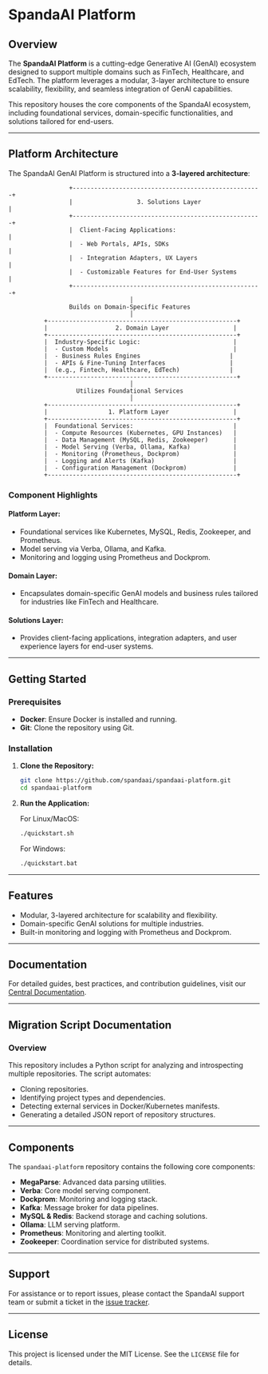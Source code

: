 # SpandaAI Platform

## Overview

The **SpandaAI Platform** is a cutting-edge Generative AI (GenAI) ecosystem designed to support multiple domains such as FinTech, Healthcare, and EdTech. The platform leverages a modular, 3-layer architecture to ensure scalability, flexibility, and seamless integration of GenAI capabilities.

This repository houses the core components of the SpandaAI ecosystem, including foundational services, domain-specific functionalities, and solutions tailored for end-users.

---

## Platform Architecture

The SpandaAI GenAI Platform is structured into a **3-layered architecture**:

```plaintext
                 +-----------------------------------------------------+
                 |                  3. Solutions Layer                |
                 +-----------------------------------------------------+
                 |  Client-Facing Applications:                       |
                 |  - Web Portals, APIs, SDKs                         |
                 |  - Integration Adapters, UX Layers                 |
                 |  - Customizable Features for End-User Systems      |
                 +-----------------------------------------------------+
                                  │
                 Builds on Domain-Specific Features
                                  │
          +-----------------------------------------------------+
          |                   2. Domain Layer                  |
          +-----------------------------------------------------+
          |  Industry-Specific Logic:                          |
          |  - Custom Models                                   |
          |  - Business Rules Engines                         |
          |  - APIs & Fine-Tuning Interfaces                  |
          |  (e.g., Fintech, Healthcare, EdTech)              |
          +-----------------------------------------------------+
                                  │
                   Utilizes Foundational Services
                                  │
          +-----------------------------------------------------+
          |                 1. Platform Layer                  |
          +-----------------------------------------------------+
          |  Foundational Services:                            |
          |  - Compute Resources (Kubernetes, GPU Instances)   |
          |  - Data Management (MySQL, Redis, Zookeeper)       |
          |  - Model Serving (Verba, Ollama, Kafka)            |
          |  - Monitoring (Prometheus, Dockprom)               |
          |  - Logging and Alerts (Kafka)                      |
          |  - Configuration Management (Dockprom)             |
          +-----------------------------------------------------+
```

### Component Highlights

#### Platform Layer:
- Foundational services like Kubernetes, MySQL, Redis, Zookeeper, and Prometheus.
- Model serving via Verba, Ollama, and Kafka.
- Monitoring and logging using Prometheus and Dockprom.

#### Domain Layer:
- Encapsulates domain-specific GenAI models and business rules tailored for industries like FinTech and Healthcare.

#### Solutions Layer:
- Provides client-facing applications, integration adapters, and user experience layers for end-user systems.

---

## Getting Started

### Prerequisites
- **Docker**: Ensure Docker is installed and running.
- **Git**: Clone the repository using Git.

### Installation

1. **Clone the Repository:**
   ```bash
   git clone https://github.com/spandaai/spandaai-platform.git
   cd spandaai-platform
   ```

2. **Run the Application:**

   For Linux/MacOS:
   ```bash
   ./quickstart.sh
   ```

   For Windows:
   ```bash
   ./quickstart.bat
   ```

---

## Features

- Modular, 3-layered architecture for scalability and flexibility.
- Domain-specific GenAI solutions for multiple industries.
- Built-in monitoring and logging with Prometheus and Dockprom.

---

## Documentation

For detailed guides, best practices, and contribution guidelines, visit our [Central Documentation](https://github.com/spandaai/spandaai-docs).

---

## Migration Script Documentation

### Overview

This repository includes a Python script for analyzing and introspecting multiple repositories. The script automates:
- Cloning repositories.
- Identifying project types and dependencies.
- Detecting external services in Docker/Kubernetes manifests.
- Generating a detailed JSON report of repository structures.

---

## Components

The `spandaai-platform` repository contains the following core components:

- **MegaParse**: Advanced data parsing utilities.
- **Verba**: Core model serving component.
- **Dockprom**: Monitoring and logging stack.
- **Kafka**: Message broker for data pipelines.
- **MySQL & Redis**: Backend storage and caching solutions.
- **Ollama**: LLM serving platform.
- **Prometheus**: Monitoring and alerting toolkit.
- **Zookeeper**: Coordination service for distributed systems.

---

## Support

For assistance or to report issues, please contact the SpandaAI support team or submit a ticket in the [issue tracker](https://github.com/spandaai/spandaai-platform/issues).

---

## License

This project is licensed under the MIT License. See the `LICENSE` file for details.

